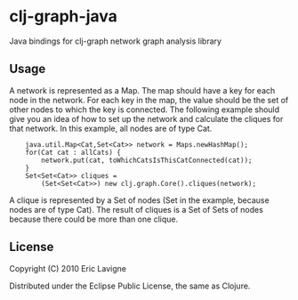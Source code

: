 # clj-graph-java

Java bindings for clj-graph network graph analysis library

## Usage

A network is represented as a Map. The map should have a key for each node in the network. For each key in the map, the value should be the set of other nodes to which the key is connected. The following example should give you an idea of how to set up the network and calculate the cliques for that network. In this example, all nodes are of type Cat. 

        java.util.Map<Cat,Set<Cat>> network = Maps.newHashMap();
        for(Cat cat : allCats) {
            network.put(cat, toWhichCatsIsThisCatConnected(cat));
        }
        Set<Set<Cat>> cliques = 
            (Set<Set<Cat>>) new clj.graph.Core().cliques(network);

A clique is represented by a Set of nodes (Set<Cat> in the example, because nodes are of type Cat). The result of cliques is a Set of Sets of nodes because there could be more than one clique.

## License

Copyright (C) 2010 Eric Lavigne

Distributed under the Eclipse Public License, the same as Clojure.
